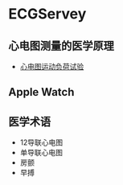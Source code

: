 # ECGServey

## 心电图测量的医学原理

- [心电图运动负荷试验](https://baike.baidu.com/item/%E5%BF%83%E7%94%B5%E5%9B%BE%E8%BF%90%E5%8A%A8%E8%B4%9F%E8%8D%B7%E8%AF%95%E9%AA%8C/7182448)

## Apple Watch

## 医学术语

- 12导联心电图
- 单导联心电图
- 房颤
- 早搏
